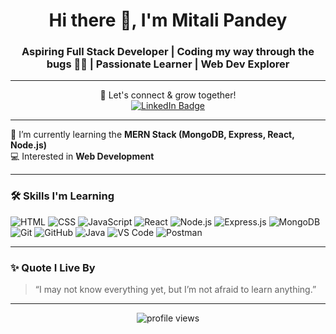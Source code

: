 <h1 align="center">Hi there 👋, I'm Mitali Pandey</h1>
<h3 align="center">Aspiring Full Stack Developer | Coding my way through the bugs 🐛✨ | Passionate Learner | Web Dev Explorer</h3>

 <!--🏆 Holopin Badges Section
 <p align="center">
  <a href="https://www.holopin.io/@mitalipandey#badges">
    <img src="[https://holopin.me/mitalipandey](https://www.holopin.io/@mitalipandey#badges)" alt="@mitalipandey's Holopin board" />
  </a>
</p>  -->

<!-- <p align="center">
  <a href="[https://www.holopin.io/@mitalipandey#badges](https://www.holopin.io/@mitalipandey#badges)" target="_blank">
    <img src="[https://holopin.me/mitalipandey](https://www.holopin.io/@mitalipandey#badges)" alt="@mitalipandey's Holopin board" />
    <br/>
  
  </a>
</p> -->



---

<p align="center">
  💬 Let's connect & grow together!<br/>
  <a href="https://www.linkedin.com/in/mitali-pandey-288166256/" target="_blank">
    <img src="https://img.shields.io/badge/-LinkedIn-blue?style=for-the-badge&logo=linkedin&logoColor=white" alt="LinkedIn Badge"/>
  </a>
</p>

---

🌱 I’m currently learning the **MERN Stack (MongoDB, Express, React, Node.js)**  
💻 Interested in **Web Development**  

---

### 🛠️ Skills I'm Learning

![HTML](https://img.shields.io/badge/-HTML5-E34F26?style=flat&logo=html5&logoColor=white)
![CSS](https://img.shields.io/badge/-CSS3-1572B6?style=flat&logo=css3)
![JavaScript](https://img.shields.io/badge/-JavaScript-black?style=flat&logo=javascript)
![React](https://img.shields.io/badge/-React-black?style=flat&logo=react)
![Node.js](https://img.shields.io/badge/-Node.js-339933?style=flat&logo=node.js&logoColor=white)
![Express.js](https://img.shields.io/badge/-Express.js-black?style=flat&logo=express)
![MongoDB](https://img.shields.io/badge/-MongoDB-black?style=flat&logo=mongodb)
![Git](https://img.shields.io/badge/-Git-F05032?style=flat&logo=git)
![GitHub](https://img.shields.io/badge/-GitHub-181717?style=flat&logo=github)
![Java](https://img.shields.io/badge/-Java-black?style=flat&logo=java)
![VS Code](https://img.shields.io/badge/-VS%20Code-007ACC?style=flat&logo=visual-studio-code)
![Postman](https://img.shields.io/badge/-Postman-black?style=flat&logo=postman)

---

### ✨ Quote I Live By

> “I may not know everything yet, but I’m not afraid to learn anything.”

---

<p align="center">
  <img src="https://komarev.com/ghpvc/?username=Mitali-Pandey&label=Profile%20views&color=0e75b6&style=flat" alt="profile views" />
</p>

